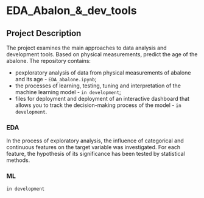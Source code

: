 # EDA_Abalon_&_dev_tools

## Project Description

The project examines the main approaches to data analysis and development tools. Based on physical measurements, predict the age of the abalone.
The repository contains:
- рexploratory analysis of data from physical measurements of abalone and its age - `EDA_abalone.ipynb`;
- the processes of learning, testing, tuning and interpretation of the machine learning model - `in development`;
- files for deployment and deployment of an interactive dashboard that allows you to track the decision-making process of the model - `in development`.

### EDA
In the process of exploratory analysis, the influence of categorical and continuous features on the target variable was investigated. For each feature, the hypothesis of its significance has been tested by statistical methods.

### ML
`in development`
